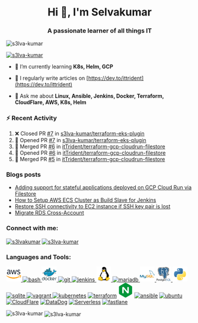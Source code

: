 <h1 align="center">Hi 👋, I'm Selvakumar</h1>
<h3 align="center">A passionate learner of all things IT </h3> 
<p align="left"> <img src="https://komarev.com/ghpvc/?username=s3lva-kumar&label=%F0%9F%96%BC%EF%B8%8F%20%F0%9F%91%80&color=2e3436&style=flat" alt="s3lva-kumar" /> </p>

<p align="left"> <a href="https://github.com/ryo-ma/github-profile-trophy"><img src="https://github-profile-trophy.vercel.app/?username=s3lva-kumar" alt="s3lva-kumar" /></a> </p>

<!--🔭 I’m currently working to --> 

- 🌱 I’m currently learning **K8s, Helm, GCP**

- 📝 I regularly write articles on [https://dev.to/ittrident](https://dev.to/ittrident)

- 💬 Ask me about **Linux, Ansible, Jenkins, Docker, Terraform, CloudFlare, AWS, K8s, Helm**


### :zap: Recent Activity
<!--START_SECTION:activity-->
1. ❌ Closed PR [#7](https://github.com/s3lva-kumar/terraform-eks-plugin/pull/7) in [s3lva-kumar/terraform-eks-plugin](https://github.com/s3lva-kumar/terraform-eks-plugin)
2. 💪 Opened PR [#7](https://github.com/s3lva-kumar/terraform-eks-plugin/pull/7) in [s3lva-kumar/terraform-eks-plugin](https://github.com/s3lva-kumar/terraform-eks-plugin)
3. 🎉 Merged PR [#6](https://github.com/itTrident/terraform-gcp-cloudrun-filestore/pull/6) in [itTrident/terraform-gcp-cloudrun-filestore](https://github.com/itTrident/terraform-gcp-cloudrun-filestore)
4. 💪 Opened PR [#6](https://github.com/itTrident/terraform-gcp-cloudrun-filestore/pull/6) in [itTrident/terraform-gcp-cloudrun-filestore](https://github.com/itTrident/terraform-gcp-cloudrun-filestore)
5. 🎉 Merged PR [#5](https://github.com/itTrident/terraform-gcp-cloudrun-filestore/pull/5) in [itTrident/terraform-gcp-cloudrun-filestore](https://github.com/itTrident/terraform-gcp-cloudrun-filestore)
<!--END_SECTION:activity-->

### Blogs posts
<!-- BLOG-POST-LIST:START -->
- [Adding support for stateful applications deployed on GCP Cloud Run via Filestore](https://dev.to/ittrident/setting-up-gcp-filestore-integration-for-cloud-run-30af)
- [How to Setup AWS ECS Cluster as Build Slave for Jenkins](https://dev.to/ittrident/how-to-setup-aws-ecs-cluster-as-build-slave-for-jenkins-1fp8)
- [Restore SSH connectivity to EC2 instance if SSH key pair is lost](https://dev.to/ittrident/restore-ssh-connectivity-to-ec2-instance-if-ssh-key-pair-is-lost-4dnn)
- [Migrate RDS Cross-Account](https://dev.to/ittrident/migrate-rds-cross-account-4bp6)
<!-- BLOG-POST-LIST:END -->

<h3 align="left">Connect with me:</h3>
<p align="left">
<a href="https://dev.to/s3lvakumar" target="blank"><img align="center" src="https://raw.githubusercontent.com/rahuldkjain/github-profile-readme-generator/master/src/images/icons/Social/devto.svg" alt="s3lvakumar" height="30" width="40" /></a>
<a href="https://linkedin.com/in/s3lva-kumar" target="blank"><img align="center" src="https://raw.githubusercontent.com/rahuldkjain/github-profile-readme-generator/master/src/images/icons/Social/linked-in-alt.svg" alt="s3lva-kumar" height="30" width="40" /></a>
</p>

<h3 align="left">Languages and Tools:</h3>
<p align="left"> <a href="https://aws.amazon.com" target="_blank" rel="noreferrer"> <img src="https://raw.githubusercontent.com/devicons/devicon/master/icons/amazonwebservices/amazonwebservices-original-wordmark.svg" alt="aws" width="40" height="40"/> </a> <a href="https://www.gnu.org/software/bash/" target="_blank" rel="noreferrer"> <img src="https://www.vectorlogo.zone/logos/gnu_bash/gnu_bash-icon.svg" alt="bash" width="40" height="40"/> </a> <a href="https://www.docker.com/" target="_blank" rel="noreferrer"> <img src="https://raw.githubusercontent.com/devicons/devicon/master/icons/docker/docker-original-wordmark.svg" alt="docker" width="40" height="40"/> </a> <a href="https://git-scm.com/" target="_blank" rel="noreferrer"> <img src="https://www.vectorlogo.zone/logos/git-scm/git-scm-icon.svg" alt="git" width="40" height="40"/> </a> <a href="https://www.jenkins.io" target="_blank" rel="noreferrer"> <img src="https://www.vectorlogo.zone/logos/jenkins/jenkins-icon.svg" alt="jenkins" width="40" height="40"/> </a> <a href="https://www.linux.org/" target="_blank" rel="noreferrer"> <img src="https://raw.githubusercontent.com/devicons/devicon/master/icons/linux/linux-original.svg" alt="linux" width="40" height="40"/> </a> <a href="https://mariadb.org/" target="_blank" rel="noreferrer"> <img src="https://www.vectorlogo.zone/logos/mariadb/mariadb-icon.svg" alt="mariadb" width="40" height="40"/> </a> <a href="https://www.mysql.com/" target="_blank" rel="noreferrer"> <img src="https://raw.githubusercontent.com/devicons/devicon/master/icons/mysql/mysql-original-wordmark.svg" alt="mysql" width="40" height="40"/> </a> <a href="https://www.postgresql.org" target="_blank" rel="noreferrer"> <img src="https://raw.githubusercontent.com/devicons/devicon/master/icons/postgresql/postgresql-original-wordmark.svg" alt="postgresql" width="40" height="40"/> </a> <a href="https://www.python.org" target="_blank" rel="noreferrer"> <img src="https://raw.githubusercontent.com/devicons/devicon/master/icons/python/python-original.svg" alt="python" width="40" height="40"/> </a> <a href="https://www.sqlite.org/" target="_blank" rel="noreferrer"> <img src="https://www.vectorlogo.zone/logos/sqlite/sqlite-icon.svg" alt="sqlite" width="40" height="40"/> </a> <a href="https://www.vagrantup.com/" target="_blank" rel="noreferrer"> <img src="https://www.vectorlogo.zone/logos/vagrantup/vagrantup-icon.svg" alt="vagrant" width="40" height="40"/> </a> <a href="https://kubernetes.io/" target="_blank" rel="noreferrer"> <img src="https://www.vectorlogo.zone/logos/kubernetes/kubernetes-icon.svg" alt="kubernetes" title="kubernetes" width="40" height="40"/></a> <a href="https://www.terraform.io/" target="_blank" rel="noreferrer"> <img src="https://www.vectorlogo.zone/logos/terraformio/terraformio-icon.svg" alt="terraform" title="terraform" width="40" height="40"/></a> <a href="https://www.nginx.com/" target="_blank" rel="noreferrer"> <img src="https://raw.githubusercontent.com/github/explore/85cceaeeaf993ca35664dc37ea24f9237fbbfc14/topics/nginx/nginx.png" alt="nginx" title="nginx" width="40" height="40"/></a> <a href="https://www.ansible.com/" target="_blank" rel="noreferrer"> <img src="https://www.vectorlogo.zone/logos/ansible/ansible-icon.svg" alt="ansible" title="ansible" width="40" height="40"/></a> <a href="https://ubuntu.com/" target="_blank" rel="noreferrer"> <img src="https://www.vectorlogo.zone/logos/ubuntu/ubuntu-icon.svg" alt="ubuntu" title="ubuntu" width="40" height="40"/></a> <a href="https://www.cloudflare.com/" target="_blank" rel="noreferrer"> <img src="https://www.vectorlogo.zone/logos/cloudflare/cloudflare-ar21.svg" alt="CloudFlare" title="CloudFlare" width="40" height="40"/></a> <a href="https://www.datadoghq.com" target="_blank" rel="noreferrer"> <img src="https://d3g9o9u8re44ak.cloudfront.net/logo/019f6afc-cf35-48d1-aff3-9daea8d19f21/f1519101-0978-44d9-af24-d972cbfb7074.png" alt="DataDog" title="DataDog" width="40" height="40"/></a> <a href="https://www.serverless.com/" target="_blank" rel="noreferrer"> <img src="https://www.vectorlogo.zone/logos/serverless/serverless-ar21.svg" alt="Serverless" title="Serverless" width="40" height="40"/></a> <a href="https://fastlane.tools/" target="_blank" rel="noreferrer"> <img src="https://avatars.githubusercontent.com/u/11098337?s=280&v=4" alt="fastlane" title="fastlane" width="40" height="40"/></a> </p>

<p><img align="left" src="https://github-readme-stats.vercel.app/api/top-langs?username=s3lva-kumar&show_icons=true&theme=dark&hide_border=true&locale=en&layout=compact" alt="s3lva-kumar" /></p>

<p>&nbsp;<img align="center" src="https://github-readme-stats.vercel.app/api?username=s3lva-kumar&show_icons=true&theme=dark&hide_border=true&locale=en" alt="s3lva-kumar" /></p>
